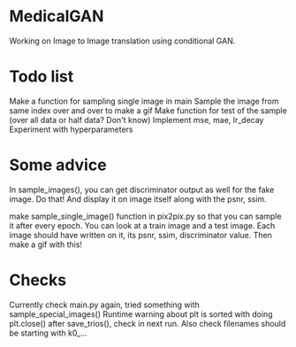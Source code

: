 ﻿# MedicalGAN
 Working on Image to Image translation using conditional GAN.

# Todo list
Make a function for sampling single image in main
Sample the image from same index over and over to make a gif
Make function for test of the sample (over all data or half data? Don't know)
Implement mse, mae, lr_decay
Experiment with hyperparameters


# Some advice
In sample_images(), you can get discriminator output as well for the fake image. Do that! And display it on image itself along with the psnr, ssim.

make sample_single_image() function in pix2pix.py so that you can sample it after every epoch. You can look at a train image and a test image.
Each image should have written on it, its psnr, ssim, discriminator value.
Then make a gif with this!

# Checks
Currently check main.py again, tried something with sample_special_images()
Runtime warning about plt is sorted with doing plt.close() after save_trios(), check in next run.
Also check filenames should be starting with k0_...